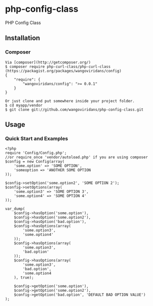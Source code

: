 php-config-class
================

PHP Config Class

## Installation

### Composer

    Via [composer](http://getcomposer.org/)
    $ composer require php-curl-class/php-curl-class
    (https://packagist.org/packages/wangoviridans/config)
    {
        "require": {
            "wangoviridans/config": ">= 0.0.1"
        }
    }

    Or just clone and put somewhere inside your project folder.
    $ cd myapp/vendor
    $ git clone git://github.com/wangoviridans/php-config-class.git

## Usage

### Quick Start and Examples

    <?php
    require 'Config/Config.php';
    //or require_once 'vendor/autoload.php' if you are using composer
    $config = new Config(array(
        'some.option' => 'SOME OPTION',
        'someoption => 'ANOTHER SOME OPTION
    ));

    $config->setOption('some.option2', 'SOME OPTION 2');
    $config->setOptions(array(
        'some.option3' => 'SOME OPTION 3',
        'some.option4' => 'SOME OPTION 4'
    ));

    var_dump(
        $config->hasOption('some.option'),
        $config->hasOption('some.option2'),
        $config->hasOption('bad.option'),
        $config->hasOptions(array(
            'some.option3',
            'some.option4'
        ));
        $config->hasOptions(array(
            'some.option3',
            'bad.option'
        ));
        $config->hasOptions(array(
            'some.option3',
            'bad.option',
            'some.option4
        ), true);

        $config->getOption('some.option'),
        $config->getOption('some.option2'),
        $config->getOption('bad.option', 'DEFAULT BAD OPTION VALUE')
    );